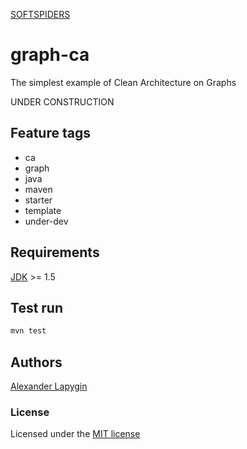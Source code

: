 [SOFTSPIDERS](https://github.com/softspiders/softspiders)

# graph-ca

The simplest example of Clean Architecture on Graphs

UNDER CONSTRUCTION

## Feature tags

- ca
- graph
- java
- maven
- starter
- template
- under-dev

## Requirements

[JDK](https://java.com/ru/download/) >= 1.5

## Test run

```sh
mvn test
```

## Authors

[Alexander Lapygin](https://github.com/AlexanderLapygin)

### License

Licensed under the [MIT license](./LICENSE)
